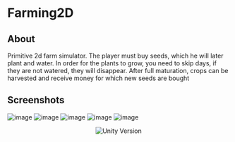# Farming2D

## About

Primitive 2d farm simulator. The player must buy seeds, which he will later plant and water. In order for the plants to grow, you need to skip days, if they are not watered, they will disappear. After full maturation, crops can be harvested and receive money for which new seeds are bought

## Screenshots

![image](https://user-images.githubusercontent.com/34714676/200709247-74577123-0026-481a-bf8f-7841c0bc6345.png)
![image](https://user-images.githubusercontent.com/34714676/200709307-1c5ea5fc-5897-46f2-a646-a7a6108e0332.png)
![image](https://user-images.githubusercontent.com/34714676/200709352-b5dc79ae-b4e1-44c5-8f4a-6c8aea039d7c.png)
![image](https://user-images.githubusercontent.com/34714676/200709416-8e5165fc-09d6-4e3e-bb08-733dfbb760b5.png)
![image](https://user-images.githubusercontent.com/34714676/200709563-64969b6e-bf4d-458a-a911-7ce7c04c2671.png)

<p align="center">
   <img src="https://img.shields.io/badge/Engine-Unity%20v.2021.3.2f1-blue" alt="Unity Version">
</p>
